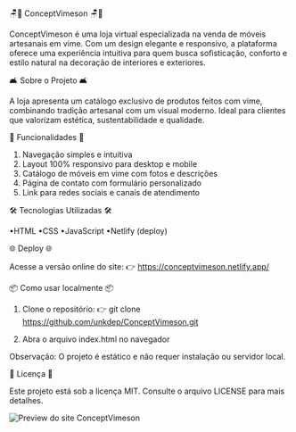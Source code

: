 🪑🌿 ConceptVimeson 🪑🌿

ConceptVimeson é uma loja virtual especializada na venda de móveis artesanais em vime. Com um design elegante e responsivo, a plataforma oferece uma experiência intuitiva para quem busca sofisticação, conforto e estilo natural na decoração de interiores e exteriores.



🛋️ Sobre o Projeto 🛋️

A loja apresenta um catálogo exclusivo de produtos feitos com vime, combinando tradição artesanal com um visual moderno. Ideal para clientes que valorizam estética, sustentabilidade e qualidade.



🚀 Funcionalidades 🚀

1. Navegação simples e intuitiva
2. Layout 100% responsivo para desktop e mobile
3. Catálogo de móveis em vime com fotos e descrições
4. Página de contato com formulário personalizado
5. Link para redes sociais e canais de atendimento



🛠️ Tecnologias Utilizadas 🛠️

•HTML
•CSS
•JavaScript
•Netlify (deploy)



🌐 Deploy 🌐

Acesse a versão online do site:
👉 https://conceptvimeson.netlify.app/



📦 Como usar localmente 📦

1. Clone o repositório:
👉 git clone https://github.com/unkdep/ConceptVimeson.git

2. Abra o arquivo index.html no navegador

Observação: O projeto é estático e não requer instalação ou servidor local.



📄 Licença 📄

Este projeto está sob a licença MIT. Consulte o arquivo LICENSE para mais detalhes.

![Preview do site ConceptVimeson](screenshot.png)
